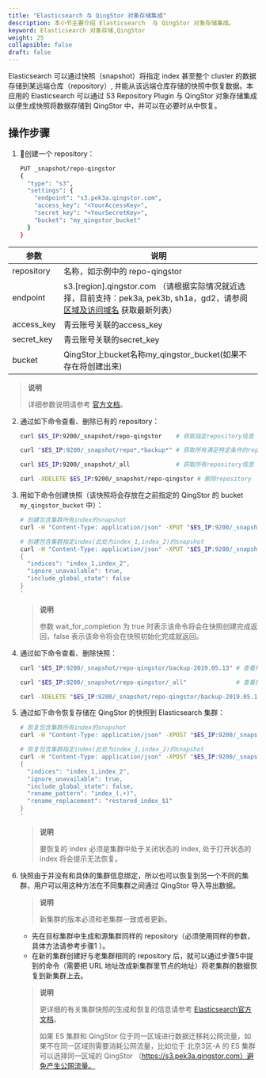 ```yaml
---
title: "Elasticsearch 与 QingStor 对象存储集成"
description: 本小节主要介绍 Elasticsearch  与 QingStor 对象存储集成。
keyword: Elasticsearch 对象存储,QingStor
weight: 25
collapsible: false
draft: false
---
```


Elasticsearch 可以通过快照（snapshot）将指定 index 甚至整个 cluster 的数据存储到某远端仓库（repository）, 并能从该远端仓库存储的快照中恢复数据。本应用的 Elasticsearch 可以通过 S3 Repository Plugin 与 QingStor 对象存储集成以便生成快照将数据存储到 QingStor 中，并可以在必要时从中恢复。

## 操作步骤

1. 创建一个 repository：

   ```bash
   PUT _snapshot/repo-qingstor
   {
     "type": "s3",
     "settings": {
       "endpoint": "s3.pek3a.qingstor.com",
       "access_key": "<YourAccessKey>",
       "secret_key": "<YourSecretKey>",
       "bucket": "my_qingstor_bucket"
     }
   }
   ```

| 参数       | 说明                                                         |
| ---------- | ------------------------------------------------------------ |
| repository | 名称，如示例中的 repo-qingstor                               |
| endpoint   | s3.[region].qingstor.com （请根据实际情况就近选择，目前支持：pek3a, pek3b, sh1a，gd2，请参阅 [区域及访问域名](https://docs.qingcloud.com/qingstor/#区域及访问域名) 获取最新列表） |
| access_key | 青云账号关联的access_key                                     |
| secret_key | 青云账号关联的secret_key                                     |
| bucket     | QingStor上bucket名称my_qingstor_bucket(如果不存在将创建出来) |

> **说明**
>
> 详细参数说明请参考 [官方文档](https://www.elastic.co/guide/en/elasticsearch/plugins/current/repository-s3-client.html)。

2. 通过如下命令查看、删除已有的 repository：

   ```bash
   curl $ES_IP:9200/_snapshot/repo-qingstor    # 获取指定repository信息
   
   curl "$ES_IP:9200/_snapshot/repo*,*backup*" # 获取所有满足特定条件的repository信息
   
   curl $ES_IP:9200/_snapshot/_all             # 获取所有repository信息
   
   curl -XDELETE $ES_IP:9200/_snapshot/repo-qingstor # 删除repository
   ```

3. 用如下命令创建快照（该快照将会存放在之前指定的 QingStor 的 bucket  `my_qingstor_bucket` 中）：

   ```bash
   # 创建包含集群所有index的snapshot
   curl -H "Content-Type: application/json" -XPUT "$ES_IP:9200/_snapshot/repo-qingstor/backup-2019.05.13?wait_for_completion=true"
   
   # 创建包含集群指定index(此处为index_1,index_2)的snapshot
   curl -H "Content-Type: application/json" -XPUT "$ES_IP:9200/_snapshot/repo-qingstor/backup-2019.05.13?wait_for_completion=true" -d'
   {
     "indices": "index_1,index_2",
     "ignore_unavailable": true,
     "include_global_state": false
   }
   '
   ```

   > **说明**
   >
   > 参数 wait_for_completion 为 true 时表示该命令将会在快照创建完成返回，false 表示该命令将会在快照初始化完成就返回。

4. 通过如下命令查看、删除快照：

   ```bash
   curl "$ES_IP:9200/_snapshot/repo-qingstor/backup-2019.05.13" # 查看指定repository中某snapshot信息
   
   curl "$ES_IP:9200/_snapshot/repo-qingstor/_all"              # 查看指定repository中所有snapshot信息
   
   curl -XDELETE "$ES_IP:9200/_snapshot/repo-qingstor/backup-2019.05.13" # 删除snapshot
   ```

5. 通过如下命令恢复存储在 QingStor 的快照到 Elasticsearch 集群：

   ```bash
   # 恢复包含集群所有index的snapshot
   curl -H "Content-Type: application/json" -XPOST "$ES_IP:9200/_snapshot/repo-qingstor/backup-2019.05.13/_restore"
   
   # 恢复包含集群指定index(此处为index_1,index_2)的snapshot
   curl -H "Content-Type: application/json" -XPOST "$ES_IP:9200/_snapshot/repo-qingstor/backup-2019.05.13/_restore" -d'
   {
     "indices": "index_1,index_2",
     "ignore_unavailable": true,
     "include_global_state": false,
     "rename_pattern": "index_(.+)",
     "rename_replacement": "restored_index_$1"
   }
   '
   ```

   > **说明**
   >
   > 要恢复的 index 必须是集群中处于关闭状态的 index, 处于打开状态的 index 将会提示无法恢复。

6. 快照由于并没有和具体的集群信息绑定，所以也可以恢复到另一个不同的集群，用户可以用这种方法在不同集群之间通过 QingStor 导入导出数据。

   > **说明**
   >
   > 新集群的版本必须和老集群一致或者更新。

   - 先在目标集群中生成和源集群同样的 repository（必须使用同样的参数，具体方法请参考步骤1 ）。
   - 在新的集群创建好与老集群相同的 repository 后，就可以通过步骤5中提到的命令（需要把 URL 地址改成新集群里节点的地址）将老集群的数据恢复到新集群上去。

   > **说明**
   >
   > 更详细的有关集群快照的生成和恢复的信息请参考 [Elasticsearch官方文档](https://www.elastic.co/guide/en/elasticsearch/reference/6.7/modules-snapshots.html)。
   >
   > 如果 ES 集群和 QingStor 位于同一区域进行数据迁移耗公网流量，如果不在同一区域则需要消耗公网流量，比如位于 北京3区-A 的 ES 集群可以选择同一区域的 QingStor （https://s3.pek3a.qingstor.com）避免产生公网流量。
